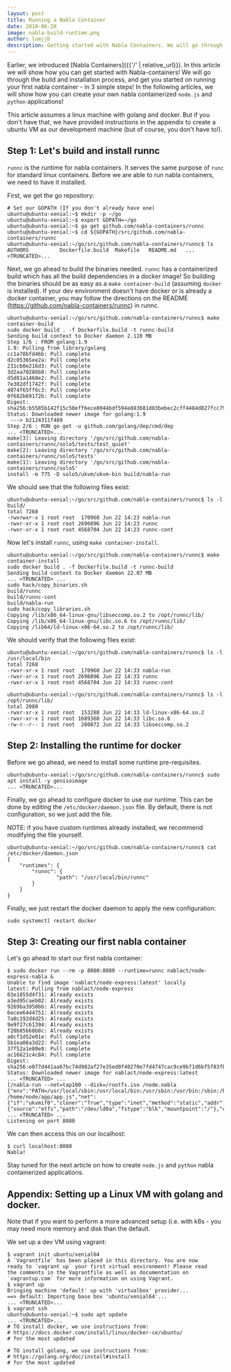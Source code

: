 ```yaml
---
layout: post
title: Running a Nabla Container
date: 2018-06-28
image: nabla-build-runtime.png
author: lumjjb
description: Getting started with Nabla Containers. We will go through the build and installation process, and get you started on running your first nabla container - in 3 simple steps!
---
```


Earlier, we introduced [Nabla Containers]({{'/' | relative_url}}). In this article we will show how you can get started with Nabla-containers! We will go through the build and installation process, and get you started on running your first nabla container - in 3 simple steps! In the following articles, we will show how you can create your own nabla containerized `node.js` and `python` applications!

This article assumes a linux machine with golang and docker. But if you don't have that, we have provided instructions in the appendix to create a ubuntu VM as our development machine (but of course, you don't have to!).

## Step 1: Let's build and install runnc

`runnc` is the runtime for nabla containers. It serves the same purpose of `runc` for standard linux containers. Before we are able to run nabla containers, we need to have it installed.

First, we get the go repository:

```
# Set our GOPATH (If you don't already have one)
ubuntu@ubuntu-xenial:~$ mkdir -p ~/go
ubuntu@ubuntu-xenial:~$ export GOPATH=~/go
ubuntu@ubuntu-xenial:~$ go get github.com/nabla-containers/runnc
ubuntu@ubuntu-xenial:~$ cd ${GOPATH}/src/github.com/nabla-containers/runnc
ubuntu@ubuntu-xenial:~/go/src/github.com/nabla-containers/runnc$ ls
AUTHORS          Dockerfile.build  Makefile   README.md   ... <TRUNCATED>...
```

Next, we go ahead to build the binaries needed. `runnc` has a containerized build which has all the build dependencies in a docker image! So building the binaries should be as easy as a `make container-build` (assuming `docker` is installed). If your dev environment doesn't have docker or is already a docker container, you may follow the directions on the README (https://github.com/nabla-containers/runnc) in runnc.

```
ubuntu@ubuntu-xenial:~/go/src/github.com/nabla-containers/runnc$ make container-build
sudo docker build . -f Dockerfile.build -t runnc-build
Sending build context to Docker daemon 2.128 MB
Step 1/6 : FROM golang:1.9
1.9: Pulling from library/golang
cc1a78bfd46b: Pull complete
d2c05365ee2a: Pull complete
231cb0e216d3: Pull complete
3d2aa70286b8: Pull complete
d5d81a1460e2: Pull complete
7e302df1742f: Pull complete
4074f65ff6c3: Pull complete
0f682b69172b: Pull complete
Digest: sha256:b5585b142f15c50eff6ece8044bdf594e883681d83bebec2cff4484d827fcc79
Status: Downloaded newer image for golang:1.9
 ---> b2124311f489
Step 2/6 : RUN go get -u github.com/golang/dep/cmd/dep
... <TRUNCATED>...
make[3]: Leaving directory '/go/src/github.com/nabla-containers/runnc/solo5/tests/test_quiet'
make[2]: Leaving directory '/go/src/github.com/nabla-containers/runnc/solo5/tests'
make[1]: Leaving directory '/go/src/github.com/nabla-containers/runnc/solo5'
install -m 775 -D solo5/ukvm/ukvm-bin build/nabla-run
```
We should see that the following files exist:

```
ubuntu@ubuntu-xenial:~/go/src/github.com/nabla-containers/runnc$ ls -l build/
total 7268
-rwxrwxr-x 1 root root  170960 Jun 22 14:23 nabla-run
-rwxr-xr-x 1 root root 2696096 Jun 22 14:23 runnc
-rwxr-xr-x 1 root root 4568704 Jun 22 14:23 runnc-cont
```

Now let's install `runnc`, using `make container-install`.
```
ubuntu@ubuntu-xenial:~/go/src/github.com/nabla-containers/runnc$ make container-install
sudo docker build . -f Dockerfile.build -t runnc-build
Sending build context to Docker daemon 22.07 MB
... <TRUNCATED> ...
sudo hack/copy_binaries.sh
build/runnc
build/runnc-cont
build/nabla-run
sudo hack/copy_libraries.sh
Copying /lib/x86_64-linux-gnu/libseccomp.so.2 to /opt/runnc/lib/
Copying /lib/x86_64-linux-gnu/libc.so.6 to /opt/runnc/lib/
Copying /lib64/ld-linux-x86-64.so.2 to /opt/runnc/lib/
```

We should verify that the following files exist:

```
ubuntu@ubuntu-xenial:~/go/src/github.com/nabla-containers/runnc$ ls -l /usr/local/bin
total 7268
-rwxr-xr-x 1 root root  170960 Jun 22 14:33 nabla-run
-rwxr-xr-x 1 root root 2696096 Jun 22 14:33 runnc
-rwxr-xr-x 1 root root 4568704 Jun 22 14:33 runnc-cont

ubuntu@ubuntu-xenial:~/go/src/github.com/nabla-containers/runnc$ ls -l /opt/runnc/lib/
total 2080
-rwxr-xr-x 1 root root  153288 Jun 22 14:33 ld-linux-x86-64.so.2
-rwxr-xr-x 1 root root 1689360 Jun 22 14:33 libc.so.6
-rw-r--r-- 1 root root  280872 Jun 22 14:33 libseccomp.so.2
```

## Step 2: Installing the runtime for docker

Before we go ahead, we need to install some runtime pre-requisites.
```
ubuntu@ubuntu-xenial:~/go/src/github.com/nabla-containers/runnc$ sudo apt install -y genisoimage
... <TRUNCATED>...
```

Finally, we go ahead to configure docker to use our runtime. This can be done by editing the `/etc/docker/daemon.json` file. By default, there is not configuration, so we just add the file.

NOTE: if you have custom runtimes already installed, we recommend modifying the file yourself.

```
ubuntu@ubuntu-xenial:~/go/src/github.com/nabla-containers/runnc$ cat /etc/docker/daemon.json
{
    "runtimes": {
        "runnc": {
                "path": "/usr/local/bin/runnc"
        }
    }
}
```

Finally, we just restart the docker daemon to apply the new configuration:

```
sudo systemctl restart docker
```


## Step 3: Creating our first nabla container
Let's go ahead to start our first nabla container:
```
$ sudo docker run --rm -p 8080:8080 --runtime=runnc nablact/node-express-nabla &
Unable to find image 'nablact/node-express:latest' locally
latest: Pulling from nablact/node-express
03e1855d4f31: Already exists
a3ed95caeb02: Already exists
9269ba3950bb: Already exists
6ecee6444751: Already exists
7a0c192d4d25: Already exists
9e9f27c61394: Already exists
f20b85b68b8c: Already exists
a0cf1d52e01e: Pull complete
5b1ea06a3d22: Pull complete
37f52a1e80e8: Pull complete
ac16621c4c84: Pull complete
Digest: sha256:e077d441aa67bc74d982af27e35ed0f40270e7fd4747cac9ce9b71d6bf5f83fb
Status: Downloaded newer image for nablact/node-express:latest
... <TRUNCATED> ...
[/nabla-run --net=tap100 --disk=/rootfs.iso /node.nabla {"env":"PATH=/usr/local/sbin:/usr/local/bin:/usr/sbin:/usr/bin:/sbin:/bin","env":"HOSTNAME=0f9813ba8dba","cmdline":"/node.nabla /home/node/app/app.js","net":{"if":"ukvmif0","cloner":"True","type":"inet","method":"static","addr":"172.17.0.2","mask":"16","gw":"172.17.0.1"},"blk":{"source":"etfs","path":"/dev/ld0a","fstype":"blk","mountpoint":"/"},"cwd":"/"}]
... <TRUNCATED> ...
Listening on port 8080
```

We can then access this on our localhost:

```
$ curl localhost:8080
Nabla!
```

Stay tuned for the next article on how to create `node.js` and  `python` nabla containerized applications.


## Appendix: Setting up a Linux VM with golang and docker.

Note that if you want to perform a more advanced setup (i.e. with k8s - you may need more memory and disk than the default.

We set up a dev VM using vagrant:

```
$ vagrant init ubuntu/xenial64
A `Vagrantfile` has been placed in this directory. You are now
ready to `vagrant up` your first virtual environment! Please read
the comments in the Vagrantfile as well as documentation on
`vagrantup.com` for more information on using Vagrant.
$ vagrant up
Bringing machine 'default' up with 'virtualbox' provider...
==> default: Importing base box 'ubuntu/xenial64'...
... <TRUNCATED>...
$ vagrant ssh
ubuntu@ubuntu-xenial:~$ sudo apt update
... <TRUNCATED>...
# TO install docker, we use instructions from:
# https://docs.docker.com/install/linux/docker-ce/ubuntu/
# for the most updated

# TO install golang, we use instructions from:
# https://golang.org/doc/install#install
# for the most updated

```

